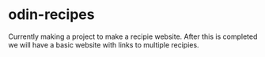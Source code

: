 # odin-recipes

Currently making a project to make a recipie website. After this is completed we will have a basic website with links to multiple recipies.

